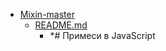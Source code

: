 - <a href = "E:\Node_projects\Node_Way\Education\Timur_Video_JS\part_18\Mixin-master\cat.Mixin-master\dir.Mixin-master.md">Mixin-master</a>
    - <a href = "E:\Node_projects\Node_Way\Education\Timur_Video_JS\part_18\Mixin-master\README.md">README.md</a>
        - *# Примеси в JavaScript

